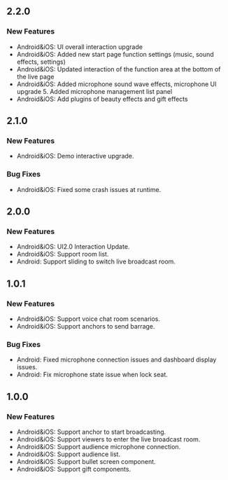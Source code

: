 ## 2.2.0
### New Features
- Android&iOS: UI overall interaction upgrade
- Android&iOS: Added new start page function settings (music, sound effects, settings)
- Android&iOS: Updated interaction of the function area at the bottom of the live page
- Android&iOS: Added microphone sound wave effects, microphone UI upgrade 5. Added microphone management list panel
- Android&iOS: Add plugins of beauty effects and gift effects 
## 2.1.0
### New Features
- Android&iOS: Demo interactive upgrade.
### Bug Fixes
- Android&iOS: Fixed some crash issues at runtime.

## 2.0.0
### New Features
- Android&iOS: UI2.0 Interaction Update.
- Android&iOS: Support room list.
- Android: Support sliding to switch live broadcast room.

## 1.0.1
### New Features
- Android&iOS: Support voice chat room scenarios.
- Android&iOS: Support anchors to send barrage.
### Bug Fixes
- Android: Fixed microphone connection issues and dashboard display issues.
- Android: Fix microphone state issue when lock seat.

## 1.0.0
### New Features
- Android&iOS: Support anchor to start broadcasting.
- Android&iOS: Support viewers to enter the live broadcast room.
- Android&iOS: Support audience microphone connection.
- Android&iOS: Support audience list.
- Android&iOS: Support bullet screen component.
- Android&iOS: Support gift components.
